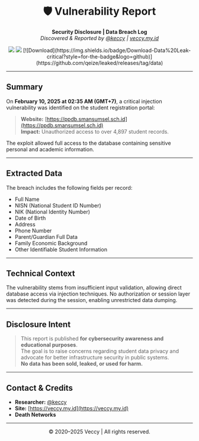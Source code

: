 <div align="center">

# 🛡️ Vulnerability Report  
**Security Disclosure | Data Breach Log**  
*Discovered & Reported by [@keccy](https://t.me/keccy) | [veccy.my.id](https://veccy.my.id)*  

<img src="https://img.shields.io/badge/Status-Disclosed-blueviolet?style=for-the-badge"/>  
<img src="https://img.shields.io/badge/Affected_Records-4897%2B-critical?style=for-the-badge&color=crimson"/>  
[![Download](https://img.shields.io/badge/Download-Data%20Leak-critical?style=for-the-badge&logo=github)](https://github.com/qeize/leaked/releases/tag/data)

---

</div>

## Summary

On **February 10, 2025 at 02:35 AM (GMT+7)**, a critical injection vulnerability was identified on the student registration portal:

> **Website:** [https://ppdb.smansumsel.sch.id](https://ppdb.smansumsel.sch.id)  
> **Impact:** Unauthorized access to over 4,897 student records.

The exploit allowed full access to the database containing sensitive personal and academic information.

---

## Extracted Data

The breach includes the following fields per record:

- Full Name  
- NISN (National Student ID Number)  
- NIK (National Identity Number)  
- Date of Birth  
- Address  
- Phone Number  
- Parent/Guardian Full Data  
- Family Economic Background  
- Other Identifiable Student Information  

---

## Technical Context

The vulnerability stems from insufficient input validation, allowing direct database access via injection techniques. No authorization or session layer was detected during the session, enabling unrestricted data dumping.

---

## Disclosure Intent

> This report is published **for cybersecurity awareness and educational purposes**.  
> The goal is to raise concerns regarding student data privacy and advocate for better infrastructure security in public systems.  
> **No data has been sold, leaked, or used for harm.**

---

## Contact & Credits

- **Researcher:** [@keccy](https://t.me/keccy)  
- **Site:** [https://veccy.my.id](https://veccy.my.id)  
- **Death Networks**
---

<div align="center">
© 2020–2025 Veccy | All rights reserved.
</div>
